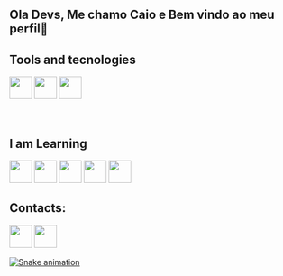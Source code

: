 ## Ola Devs, Me chamo Caio e Bem vindo ao meu perfil👋

<!--
**caiohenri1326/caiohenri1326** is a ✨ _special_ ✨ repository because its `README.md` (this file) appears on your GitHub profile.

Here are some ideas to get you started:

- 🔭 I’m currently working on ...
- 🌱 I’m currently learning ...
- 👯 I’m looking to collaborate on ...
- 🤔 I’m looking for help with ...
- 💬 Ask me about ...
- 📫 How to reach me: ...
- 😄 Pronouns: ...
- ⚡ Fun fact: ...
-->


## Tools and tecnologies
<div>
<img src="https://cdn.jsdelivr.net/gh/devicons/devicon/icons/python/python-original.svg" width="40" height="40"/>
<img src="https://cdn.jsdelivr.net/gh/devicons/devicon/icons/css3/css3-original.svg" width="40" height="40"/>
<img src="https://cdn.jsdelivr.net/gh/devicons/devicon/icons/html5/html5-original.svg" width="40" height="40"/>
</div>
 
  <br>
  <br>
  
## I am Learning 
<div>
<img src="https://cdn.jsdelivr.net/gh/devicons/devicon/icons/python/python-original.svg" width="40" height="40"/>
<img src="https://cdn.jsdelivr.net/gh/devicons/devicon/icons/csharp/csharp-original.svg" width="40" height="40"/>  
<img src="https://cdn.jsdelivr.net/gh/devicons/devicon/icons/unity/unity-original.svg" width="40" height="40" />  
<img src="https://cdn.jsdelivr.net/gh/devicons/devicon/icons/css3/css3-original.svg" width="40" height="40"/>
<img src="https://cdn.jsdelivr.net/gh/devicons/devicon/icons/html5/html5-original.svg" width="40" height="40"/>    
</div>          



## Contacts:

<div>
<a href="https://www.linkedin.com/in/caio-henrique-70b229210/"> <img src="https://cdn.jsdelivr.net/gh/devicons/devicon/icons/linkedin/linkedin-original.svg" height="40" width="40"/><a/>
<a href="https://discord.com/channels/@me"> <img src="https://logodownload.org/wp-content/uploads/2017/11/discord-logo-1-1.png" width="40" height="40">
</div>  
    
![Snake animation](https://github.com/caiohenri1326/caiohenri1326/blob/output/github-contribution-grid-snake.svg)
